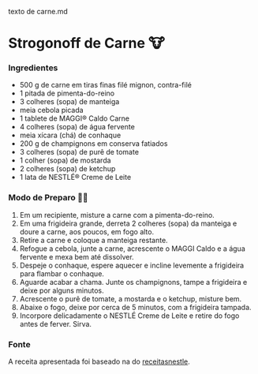 texto de carne.md

# Strogonoff de Carne :cow: 

### Ingredientes

- 500 g de carne em tiras finas filé mignon, contra-filé 
- 1 pitada de pimenta-do-reino
- 3 colheres (sopa) de manteiga
- meia cebola picada
- 1 tablete de MAGGI® Caldo Carne
- 4 colheres (sopa) de água fervente
- meia xícara (chá) de conhaque
- 200 g de champignons em conserva fatiados
- 3 colheres (sopa) de purê de tomate
- 1 colher (sopa) de mostarda
- 2 colheres (sopa) de ketchup
- 1 lata de NESTLÉ® Creme de Leite

### Modo de Preparo :man_cook:

1. Em um recipiente, misture a carne com a pimenta-do-reino.
2. Em uma frigideira grande, derreta 2 colheres (sopa) da manteiga e doure a carne, aos poucos, em fogo alto.
3. Retire a carne e coloque a manteiga restante.
4. Refogue a cebola, junte a carne, acrescente o MAGGI Caldo e a água fervente e mexa bem até dissolver.
5. Despeje o conhaque, espere aquecer e incline levemente a frigideira para flambar o conhaque.
6. Aguarde acabar a chama. Junte os champignons, tampe a frigideira e deixe por alguns minutos.
7. Acrescente o purê de tomate, a mostarda e o ketchup, misture bem.
8. Abaixe o fogo, deixe por cerca de 5 minutos, com a frigideira tampada.
9. Incorpore delicadamente o NESTLÉ Creme de Leite e retire do fogo antes de ferver. Sirva.



### Fonte

A receita apresentada foi baseado na do [receitasnestle](https://www.receitasnestle.com.br/receitas/strogonoff-de-carne).
